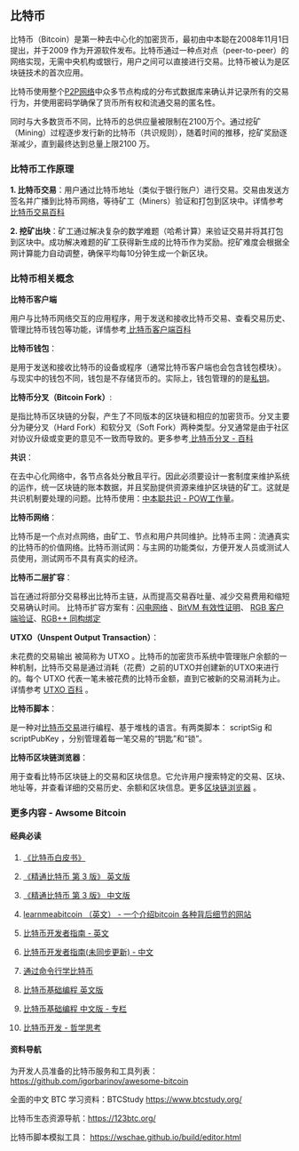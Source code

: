 ## 比特币

比特币（Bitcoin）是第一种去中心化的加密货币，最初由中本聪在2008年11月1日提出，并于2009 作为开源软件发布。比特币通过一种点对点（peer-to-peer）的网络实现，无需中央机构或银行，用户之间可以直接进行交易。比特币被认为是区块链技术的首次应用。

比特币使用整个[P2P网络](https://learnblockchain.cn/tags/p2p网络)中众多节点构成的分布式数据库来确认并记录所有的交易行为，并使用密码学确保了货币所有权和流通交易的匿名性。

同时与大多数货币不同，比特币的总供应量被限制在2100万个。通过挖矿（Mining）过程逐步发行新的比特币（共识规则），随着时间的推移，挖矿奖励逐渐减少，直到最终达到总量上限2100 万。 

### 比特币工作原理

**1. 比特币交易**：用户通过比特币地址（类似于银行账户）进行交易。交易由发送方签名并广播到比特币网络，等待矿工（Miners）验证和打包到区块中。详情参考[ 比特币交易百科](https://learnblockchain.cn/tags/%E6%AF%94%E7%89%B9%E5%B8%81%E4%BA%A4%E6%98%93)

**2. 挖矿出块**：矿工通过解决复杂的数学难题（哈希计算）来验证交易并将其打包到区块中。成功解决难题的矿工获得新生成的比特币作为奖励。挖矿难度会根据全网计算能力自动调整，确保平均每10分钟生成一个新区块。



### 比特币相关概念

**比特币客户端**

用户与比特币网络交互的应用程序，用于发送和接收比特币交易、查看交易历史、管理比特币钱包等功能，详情参考[ 比特币客户端百科](https://learnblockchain.cn/tags/%E6%AF%94%E7%89%B9%E5%B8%81%E5%AE%A2%E6%88%B7%E7%AB%AF)



**比特币钱包**： 

是用于发送和接收比特币的设备或程序（通常比特币客户端也会包含钱包模块）。与现实中的钱包不同，钱包是不存储货币的。实际上，钱包管理的的是[私钥](https://learnblockchain.cn/tags/私钥)。 



**比特币分叉（Bitcoin Fork）**: 

是指比特币区块链的分裂，产生了不同版本的区块链和相应的加密货币。分叉主要分为硬分叉（Hard Fork）和软分叉（Soft Fork）两种类型。分叉通常是由于社区对协议升级或变更的意见不一致而导致的。更多参考[ 比特币分叉 - 百科](https://learnblockchain.cn/tags/%E6%AF%94%E7%89%B9%E5%B8%81%E5%88%86%E5%8F%89)



 **共识**：

在去中心化网络中，各节点各处分散且平行。因此必须要设计一套制度来维护系统的运作，统一区块链的账本数据，并且奖励提供资源来维护区块链的矿工。这就是共识机制要处理的问题。比特币使用：[中本聪共识 - POW工作量](https://learnblockchain.cn/tags/%E4%B8%AD%E6%9C%AC%E8%81%AA%E5%85%B1%E8%AF%86)。



**比特币网络**：

比特币是一个点对点网络，由矿工、节点和用户共同维护。比特币主网：流通真实的比特币的价值网络。比特币测试网：与主网的功能类似，方便开发人员或测试人员使用，测试网币不具有真实的经济。



**比特币二层扩容**：

旨在通过将部分交易移出比特币主链，从而提高交易吞吐量、减少交易费用和缩短交易确认时间。 比特币扩容方案有：[闪电网络](https://learnblockchain.cn/tags/%E9%97%AA%E7%94%B5%E7%BD%91%E7%BB%9C) 、[BitVM 有效性证明](https://learnblockchain.cn/tags/BitVM)、 [RGB 客户端验证](https://learnblockchain.cn/tags/RGB)、[RGB++ 同构绑定](https://learnblockchain.cn/tags/RGB++)



**UTXO（Unspent Output Transaction）**： 

未花费的交易输出 被简称为 UTXO 。比特币的加密货币系统中管理账户余额的一种机制，比特币交易是通过消耗（花费）之前的UTXO并创建新的UTXO来进行的。每个 UTXO 代表一笔未被花费的比特币金额，直到它被新的交易消耗为止。详情参考 [UTXO 百科](https://learnblockchain.cn/tags/UTXO) 。



**比特币脚本**：

是一种对[比特币交易](https://learnblockchain.cn/tags/比特币交易)进行编程、基于堆栈的语言。有两类脚本： scriptSig 和 scriptPubKey ，分别管理着每一笔交易的“钥匙”和“锁”。



 **比特币区块链浏览器**： 

用于查看比特币区块链上的交易和区块信息。它允许用户搜索特定的交易、区块、地址等，并查看详细的交易历史、余额和区块信息。更多[区块链浏览器](https://learnblockchain.cn/tags/%E5%8C%BA%E5%9D%97%E9%93%BE%E6%B5%8F%E8%A7%88%E5%99%A8) 。



### 更多内容 - Awsome Bitcoin



#### 经典必读

1. [《比特币白皮书》](https://bitcoin.org/files/bitcoin-paper/bitcoin_zh_cn.pdf) 

2. [《精通比特币 第 3 版》 英文版](https://github.com/bitcoinbook/bitcoinbook) 

3. [《精通比特币 第 3 版》 中文版](https://berryjam.github.io/mastering-bitcoin-3rd/book.pdf)

4. [learnmeabitcoin （英文） - 一个介绍bitcoin 各种背后细节的网站 ](https://learnmeabitcoin.com/)

5. [比特币开发者指南 - 英文](https://developer.bitcoin.org/devguide/index.html)

6. [比特币开发者指南(未同步更新) - 中文](https://0dayzh.gitbooks.io/bitcoin_developer_guide/content/)

7. [通过命令行学比特币](https://github.com/BlockchainCommons/Learning-Bitcoin-from-the-Command-Line)

8. [比特币基础编程 英文版](https://davidederosa.com/basic-blockchain-programming/)

9. [比特币基础编程 中文版 - 专栏](https://learnblockchain.cn/column/65/intro)

10. [比特币开发 - 哲学思考](https://bitcoindevphilosophy.com/)

    

#### 资料导航

为开发人员准备的比特币服务和工具列表： https://github.com/igorbarinov/awesome-bitcoin

 全面的中文 BTC 学习资料：BTCStudy https://www.btcstudy.org/

比特币生态资源导航：https://123btc.org/

比特币脚本模拟工具： https://wschae.github.io/build/editor.html





